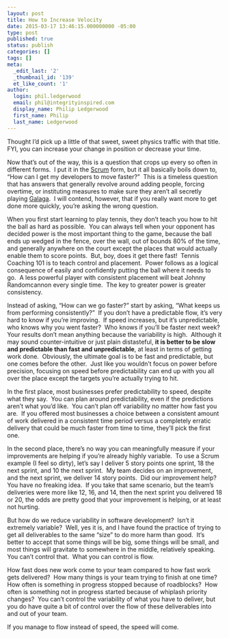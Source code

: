 ```yaml
---
layout: post
title: How to Increase Velocity
date: 2015-03-17 13:46:15.000000000 -05:00
type: post
published: true
status: publish
categories: []
tags: []
meta:
  _edit_last: '2'
  _thumbnail_id: '139'
  et_like_count: '1'
author:
  login: phil.ledgerwood
  email: phil@integrityinspired.com
  display_name: Philip Ledgerwood
  first_name: Philip
  last_name: Ledgerwood
---
```

Thought I’d pick up a little of that sweet, sweet physics traffic with that title.  FYI, you can increase your change in position or decrease your time.

Now that’s out of the way, this is a question that crops up every so often in different forms.  I put it in the [Scrum](http://en.wikipedia.org/wiki/Scrum_%28development%29 "Scrum (development)") form, but it all basically boils down to, “How can I get my developers to move faster?”  This is a timeless question that has answers that generally revolve around adding people, forcing overtime, or instituting measures to make sure they aren’t all secretly playing [Galaga](http://en.wikipedia.org/wiki/Galaga "Galaga").  I will contend, however, that if you really want more to get done more quickly, you’re asking the wrong question.

When you first start learning to play tennis, they don’t teach you how to hit the ball as hard as possible.  You can always tell when your opponent has decided power is the most important thing to the game, because the ball ends up wedged in the fence, over the wall, out of bounds 80% of the time, and generally anywhere on the court except the places that would actually enable them to score points.  But, boy, does it get there fast!  Tennis Coaching 101 is to teach control and placement.  Power follows as a logical consequence of easily and confidently putting the ball where it needs to go.  A less powerful player with consistent placement will beat Johnny Randomcannon every single time.  The key to greater power is greater consistency.

Instead of asking, “How can we go faster?” start by asking, “What keeps us from performing consistently?”  If you don’t have a predictable flow, it’s very hard to know if you’re improving.  If speed increases, but it’s unpredictable, who knows why you went faster?  Who knows if you’ll be faster next week?  Your results don’t mean anything because the variability is high.  Although it may sound counter-intuitive or just plain distasteful, **it is better to be slow and predictable than fast and unpredictable**, at least in terms of getting work done.  Obviously, the ultimate goal is to be fast and predictable, but one comes before the other.  Just like you wouldn’t focus on power before precision, focusing on speed before predictability can end up with you all over the place except the targets you’re actually trying to hit.

In the first place, most businesses prefer predictability to speed, despite what they say.  You can plan around predictability, even if the predictions aren’t what you’d like.  You can’t plan off variability no matter how fast you are.  If you offered most businesses a choice between a consistent amount of work delivered in a consistent time period versus a completely erratic delivery that could be much faster from time to time, they’ll pick the first one.

In the second place, there’s no way you can meaningfully measure if your improvements are helping if you’re already highly variable.  To use a Scrum example (I feel so dirty), let’s say I deliver 5 story points one sprint, 18 the next sprint, and 10 the next sprint.  My team decides on an improvement, and the next sprint, we deliver 14 story points.  Did our improvement help?  You have no freaking idea.  If you take that same scenario, but the team’s deliveries were more like 12, 16, and 14, then the next sprint you delivered 18 or 20, the odds are pretty good that your improvement is helping, or at least not hurting.

But how do we reduce variability in software development?  Isn’t it extremely variable?  Well, yes it is, and I have found the practice of trying to get all deliverables to the same “size” to do more harm than good.  It’s better to accept that some things will be big, some things will be small, and most things will gravitate to somewhere in the middle, relatively speaking.  You can’t control that.  What you can control is flow.

How fast does new work come to your team compared to how fast work gets delivered?  How many things is your team trying to finish at one time?  How often is something in progress stopped because of roadblocks?  How often is something not in progress started because of whiplash priority changes?  You can’t control the variability of what you have to deliver, but you do have quite a bit of control over the flow of these deliverables into and out of your team.

If you manage to flow instead of speed, the speed will come.
